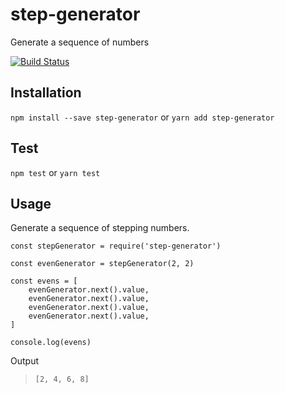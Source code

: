 # step-generator
Generate a sequence of numbers

[![Build Status](https://travis-ci.org/dustykeyboard/step-generator.svg?branch=master)](https://travis-ci.org/dustykeyboard/step-generator)

## Installation

`npm install --save step-generator` or `yarn add step-generator`

## Test

`npm test` or `yarn test`

## Usage

Generate a sequence of stepping numbers.

```
const stepGenerator = require('step-generator')

const evenGenerator = stepGenerator(2, 2)

const evens = [
    evenGenerator.next().value,
    evenGenerator.next().value,
    evenGenerator.next().value,
    evenGenerator.next().value,
]

console.log(evens)
```

Output
> `[2, 4, 6, 8]`
